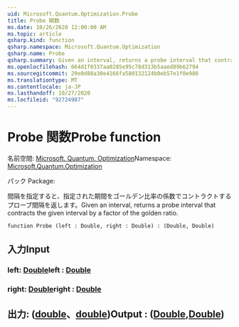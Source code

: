 ```yaml
---
uid: Microsoft.Quantum.Optimization.Probe
title: Probe 関数
ms.date: 10/26/2020 12:00:00 AM
ms.topic: article
qsharp.kind: function
qsharp.namespace: Microsoft.Quantum.Optimization
qsharp.name: Probe
qsharp.summary: Given an interval, returns a probe interval that contracts the given interval by a factor of the golden ratio.
ms.openlocfilehash: 664d1f0337aa0285e95c78d313b5aaed89b62794
ms.sourcegitcommit: 29e0d88a30e4166fa580132124b0eb57e1f0e986
ms.translationtype: MT
ms.contentlocale: ja-JP
ms.lasthandoff: 10/27/2020
ms.locfileid: "92724987"
---
```

# <a name="probe-function"></a><span data-ttu-id="0d862-102">Probe 関数</span><span class="sxs-lookup"><span data-stu-id="0d862-102">Probe function</span></span>

<span data-ttu-id="0d862-103">名前空間: [Microsoft. Quantum. Optimization](xref:Microsoft.Quantum.Optimization)</span><span class="sxs-lookup"><span data-stu-id="0d862-103">Namespace: [Microsoft.Quantum.Optimization](xref:Microsoft.Quantum.Optimization)</span></span>

<span data-ttu-id="0d862-104">パック [](https://nuget.org/packages/)</span><span class="sxs-lookup"><span data-stu-id="0d862-104">Package: [](https://nuget.org/packages/)</span></span>


<span data-ttu-id="0d862-105">間隔を指定すると、指定された期間をゴールデン比率の係数でコントラクトするプローブ間隔を返します。</span><span class="sxs-lookup"><span data-stu-id="0d862-105">Given an interval, returns a probe interval that contracts the given interval by a factor of the golden ratio.</span></span>

```qsharp
function Probe (left : Double, right : Double) : (Double, Double)
```


## <a name="input"></a><span data-ttu-id="0d862-106">入力</span><span class="sxs-lookup"><span data-stu-id="0d862-106">Input</span></span>

### <a name="left--double"></a><span data-ttu-id="0d862-107">left: [Double](xref:microsoft.quantum.lang-ref.double)</span><span class="sxs-lookup"><span data-stu-id="0d862-107">left : [Double](xref:microsoft.quantum.lang-ref.double)</span></span>




### <a name="right--double"></a><span data-ttu-id="0d862-108">right: [Double](xref:microsoft.quantum.lang-ref.double)</span><span class="sxs-lookup"><span data-stu-id="0d862-108">right : [Double](xref:microsoft.quantum.lang-ref.double)</span></span>





## <a name="output--doubledouble"></a><span data-ttu-id="0d862-109">出力: ([double](xref:microsoft.quantum.lang-ref.double)、[double](xref:microsoft.quantum.lang-ref.double))</span><span class="sxs-lookup"><span data-stu-id="0d862-109">Output : ([Double](xref:microsoft.quantum.lang-ref.double),[Double](xref:microsoft.quantum.lang-ref.double))</span></span>

